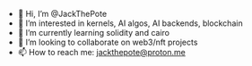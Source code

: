 - 👋 Hi, I’m @JackThePote
- 👀 I’m interested in kernels, AI algos, AI backends, blockchain
- 🌱 I’m currently learning solidity and cairo
- 💞️ I’m looking to collaborate on web3/nft projects
- 📫 How to reach me: jackthepote@proton.me

<!---
JackThePote/JackThePote is a ✨ special ✨ repository because its `README.md` (this file) appears on your GitHub profile.
You can click the Preview link to take a look at your changes.
--->
